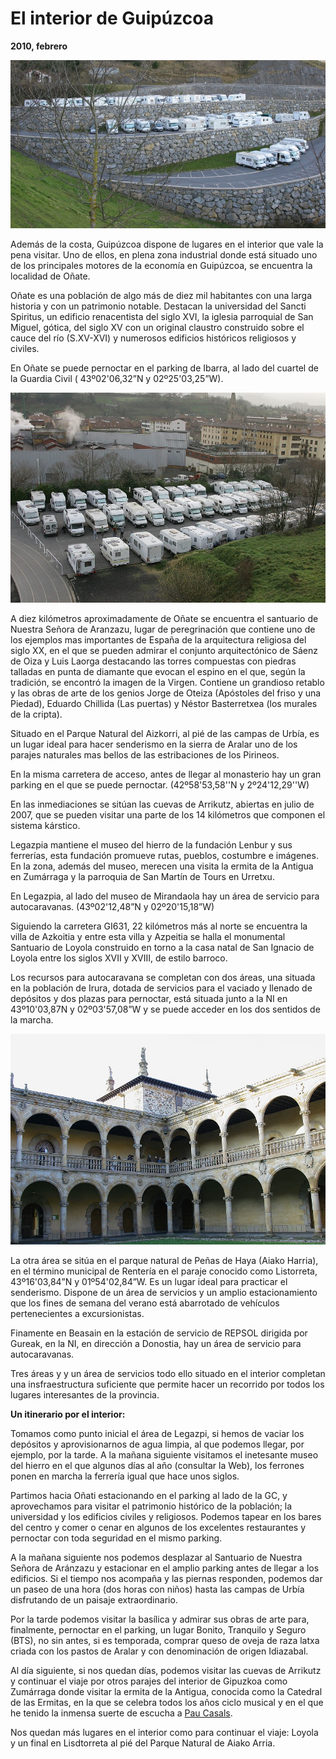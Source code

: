 # El interior de Guipúzcoa
**2010, febrero**

![Parking de Nuestra Señora de Aránzazu](resources/parkingaranzazu300x160.jpg)

Además de la costa, Guipúzcoa dispone de lugares en el interior que vale la pena visitar. Uno de ellos, en plena zona industrial donde está situado uno de los principales motores de la economía en Guipúzcoa, se encuentra la localidad de Oñate.

Oñate es una población de algo más de diez mil habitantes con una larga historia y con un patrimonio notable. Destacan la universidad del Sancti Spiritus, un edificio renacentista del siglo XVI, la iglesia parroquial de San Miguel, gótica, del siglo XV con un original claustro construido sobre el cauce del río (S.XV-XVI) y numerosos edificios históricos religiosos y civiles.

En Oñate se puede pernoctar en el parking de Ibarra, al lado del cuartel de la  Guardia Civil ( 43º02'06,32”N y 02º25'03,25”W).

![Parking en Oñate](resources/parkingoate300x200.jpg)

A diez kilómetros aproximadamente de Oñate se encuentra el santuario de Nuestra Señora de Aranzazu, lugar de peregrinación que contiene uno de los ejemplos mas importantes de España de la arquitectura religiosa del siglo XX, en el que se pueden admirar el conjunto arquitectónico de Sáenz de Oiza y Luis Laorga destacando las torres compuestas con piedras talladas en punta de diamante que evocan el espino en el que, según la tradición, se encontró la imagen de la Virgen. Contiene un grandioso retablo y las obras de arte de los genios Jorge de Oteiza (Apóstoles del friso y una Piedad), Eduardo Chillida (Las puertas) y Néstor Basterretxea (los murales de la cripta).

Situado en el Parque Natural del Aizkorri, al pié de las campas de Urbía, es un lugar ideal para hacer senderismo en la sierra de Aralar uno de los parajes naturales mas bellos de las estribaciones de los Pirineos.

En la misma carretera de acceso, antes de llegar al monasterio hay un gran parking en el que se puede pernoctar. (42º58'53,58''N y 2º24'12,29''W)

En las inmediaciones se sitúan las cuevas de Arrikutz, abiertas en julio de 2007, que se pueden visitar una parte de los 14 kilómetros que componen el sistema kárstico.

Legazpia mantiene el museo del hierro de la fundación Lenbur y sus ferrerías, esta fundación promueve rutas, pueblos, costumbre e imágenes. En la zona, además del museo, merecen una visita la ermita de la Antigua en Zumárraga y la parroquia de San Martín de Tours en Urretxu.

En Legazpia, al lado del museo de Mirandaola hay un área de servicio para autocaravanas. (43º02'12,48”N y 02º20'15,18”W)

Siguiendo la  carretera GI631, 22 kilómetros más al norte se encuentra la villa de Azkoitia y entre esta villa y Azpeitia se halla el monumental Santuario de Loyola construido en torno a la casa natal de San Ignacio de Loyola entre los siglos XVII y XVIII, de estilo barroco.

Los recursos para autocaravana se completan con dos áreas, una situada en la población de Irura, dotada de servicios para el vaciado y llenado de depósitos y dos plazas para pernoctar, está situada junto a la NI en 43º10'03,87N y 02º03'57,08”W y se puede acceder en los dos sentidos de la marcha.

![Claustro](resources/claustro300x200.jpg)

La otra área se sitúa en el parque natural de Peñas de Haya (Aiako Harria), en el término municipal de Rentería en el paraje conocido como Listorreta, 43º16'03,84”N y 01º54'02,84”W. Es un lugar ideal para practicar el senderismo. Dispone de un área de servicios y un amplio estacionamiento que los fines de semana del verano está abarrotado de vehículos pertenecientes a excursionistas.

Finamente en Beasain en la estación de servicio de REPSOL dirigida por Gureak, en la NI, en dirección a Donostia, hay un área de servicio para autocaravanas.

Tres áreas y y un área de servicios todo ello situado en el interior completan una insfraestructura suficiente que permite hacer un recorrido por todos los lugares interesantes de la provincia.

**Un itinerario por el interior:**

Tomamos como punto inicial el área de Legazpi, si hemos de vaciar los depósitos y aprovisionarnos de agua limpia, al que podemos llegar, por ejemplo, por la tarde. A la mañana siguiente visitamos el inetesante museo del hierro en el que algunos días al año (consultar la Web), los ferrones ponen en marcha la ferrería igual que hace unos siglos.

Partimos hacia Oñati estacionando en el parking al lado de la GC, y aprovechamos para visitar el patrimonio histórico de la población; la universidad y los edificios civiles y religiosos. Podemos tapear en los bares del centro y comer o cenar en algunos de los excelentes restaurantes y pernoctar con toda seguridad en el mismo parking.

A la mañana siguiente nos podemos desplazar al Santuario de Nuestra Señora de Aránzazu y estacionar en el amplio parking antes de llegar a los edificios. Si el tiempo nos acompaña y las piernas responden, podemos dar un paseo de una hora (dos horas con niños) hasta las campas de Urbía disfrutando de un paisaje extraordinario.

Por la tarde podemos visitar la basílica y admirar sus obras de arte para, finalmente, pernoctar en el parking, un lugar Bonito, Tranquilo y Seguro (BTS), no sin antes, si es temporada, comprar queso de oveja de raza latxa criada con los pastos de Aralar y con denominación de origen Idiazabal.

Al día siguiente, si nos quedan días, podemos visitar las cuevas de Arrikutz y continuar el viaje por otros parajes del interior de Gipuzkoa como Zumárraga donde visitar la ermita de la Antigua, conocida como la Catedral de las Ermitas, en la que se celebra todos los años ciclo musical y en el que he tenido la inmensa suerte de escucha a <a href=”http://es.wikipedia.org/wiki/Pau_Casals”>Pau Casals</a>.

Nos quedan más lugares en el interior como para continuar el viaje: Loyola y un final en Lisdtorreta al pié del Parque Natural de Aiako Arria.